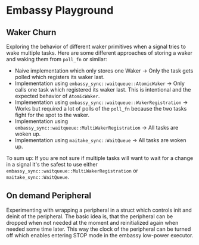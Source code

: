 # Embassy Playground
## Waker Churn
Exploring the behavior of different waker primitives when a signal tries to wake multiple tasks.
Here are some different approaches of storing a waker and waking them from `poll_fn` or similar:
- Naive implementation which only stores one Waker -> Only the task gets polled which registers its waker last.
- Implementation using `embassy_sync::waitqueue::AtomicWaker` -> Only calls one task which registered its waker last. This is intentional and the expected behavior of `AtomicWaker`.
- Implementation using `embassy_sync::waitqueue::WakerRegistration` ->  Works but required a lot of polls of the `poll_fn` because the two tasks fight for the spot to the waker.
- Implementation using `embassy_sync::waitqueue::MultiWakerRegistration` -> All tasks are woken up.
- Implementation using `maitake_sync::WaitQueue` -> All tasks are woken up.

To sum up: 
If you are not sure if multiple tasks will want to wait for a change in a signal it's the safest to use either `embassy_sync::waitqueue::MultiWakerRegistration` or `maitake_sync::WaitQueue`.

## On demand Peripheral
Experimenting with wrapping a peripheral in a struct which controls init and deinit of the peripheral. The basic idea is, that the peripheral can be dropped when not needed at the moment and reinitialized again when needed some time later.
This way the clock of the peripheral can be turned off which enables entering STOP mode in the embassy low-power executor.